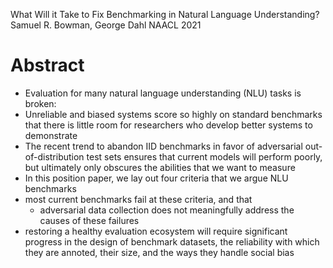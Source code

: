 What Will it Take to Fix Benchmarking in Natural Language Understanding?  
Samuel R. Bowman, George Dahl
NAACL 2021

# Abstract

* Evaluation for many natural language understanding (NLU) tasks is broken:
* Unreliable and biased systems score so highly on standard benchmarks that
  there is little room for researchers who develop better systems to demonstrate
* The recent trend to abandon IID benchmarks in favor of adversarial
  out-of-distribution test sets ensures that current models will perform poorly,
  but ultimately only obscures the abilities that we want to measure
* In this position paper, we lay out four criteria that we argue NLU benchmarks
* most current benchmarks fail at these criteria, and that 
  * adversarial data collection does not meaningfully address the causes of
    these failures
* restoring a healthy evaluation ecosystem will require significant progress in
  the design of benchmark datasets, the reliability with which they are annoted,
  their size, and the ways they handle social bias

